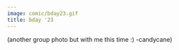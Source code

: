```yaml
---
image: comic/bday23.gif
title: bday '23
---
```

(another group photo but with me this time :) -candycane)
